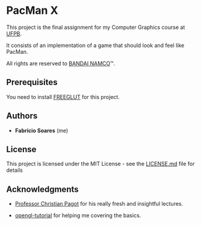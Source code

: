 # PacMan X

This project is the final assignment for my Computer Graphics course at [UFPB](http://ufpb.br). 

It consists of an implementation of a game that should look and feel like PacMan. 

All rights are reserved to [BANDAI NAMCO](https://www.bandainamcoent.com)™.

## Prerequisites

You need to install [FREEGLUT](http://freeglut.sourceforge.net/index.php#download) for this project. 

## Authors

- **Fabrício Soares** (me)

## License

This project is licensed under the MIT License - see the [LICENSE.md](LICENSE.md) file for details

## Acknowledgments

- [Professor Christian Pagot](https://www.linkedin.com/in/christian-pagot-664059a3) for his really fresh and insightful lectures.

- [opengl-tutorial](http://www.opengl-tutorial.org/download/) for helping me covering the basics.

  ​
